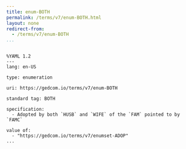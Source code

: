 ```yaml
---
title: enum-BOTH
permalink: /terms/v7/enum-BOTH.html
layout: none
redirect-from:
  - /terms/v7/enum-BOTH
...
```


```

%YAML 1.2
---
lang: en-US

type: enumeration

uri: https://gedcom.io/terms/v7/enum-BOTH

standard tag: BOTH

specification:
  - Adopted by both `HUSB` and `WIFE` of the `FAM` pointed to by `FAMC`

value of:
  - "https://gedcom.io/terms/v7/enumset-ADOP"
...

```
